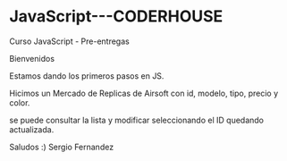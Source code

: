 # JavaScript---CODERHOUSE
Curso JavaScript - Pre-entregas

Bienvenidos

Estamos dando los primeros pasos en JS.

Hicimos un Mercado de Replicas de Airsoft con id, modelo, tipo, precio y color.

se puede consultar la lista y modificar seleccionando el ID quedando actualizada.

Saludos :)
            Sergio Fernandez



